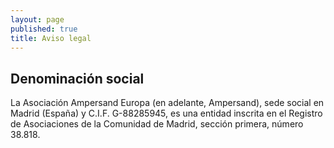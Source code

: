 ```yaml
---
layout: page
published: true
title: Aviso legal
---
```


## Denominación social

La Asociación Ampersand Europa (en adelante, Ampersand), sede social en Madrid (España) y C.I.F. G-88285945, es una entidad inscrita en el Registro de Asociaciones de la Comunidad de Madrid, sección primera, número 38.818.
